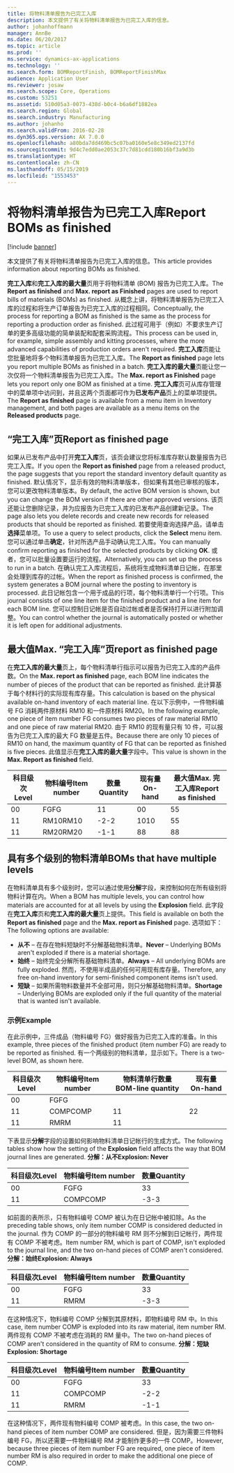 ```yaml
---
title: 将物料清单报告为已完工入库
description: 本文提供了有关将物料清单报告为已完工入库的信息。
author: johanhoffmann
manager: AnnBe
ms.date: 06/20/2017
ms.topic: article
ms.prod: ''
ms.service: dynamics-ax-applications
ms.technology: ''
ms.search.form: BOMReportFinish, BOMReportFinishMax
audience: Application User
ms.reviewer: josaw
ms.search.scope: Core, Operations
ms.custom: 53251
ms.assetid: 510d05a3-0073-438d-b0c4-b6a6df1882ea
ms.search.region: Global
ms.search.industry: Manufacturing
ms.author: johanho
ms.search.validFrom: 2016-02-28
ms.dyn365.ops.version: AX 7.0.0
ms.openlocfilehash: a80bda7dd469bc5c07ba0160e5e8c349ed2137fd
ms.sourcegitcommit: 9d4c7edd0ae2053c37c7d81cdd180b16bf3a9d3b
ms.translationtype: HT
ms.contentlocale: zh-CN
ms.lasthandoff: 05/15/2019
ms.locfileid: "1553453"
---
```

# <a name="report-boms-as-finished"></a><span data-ttu-id="fecbc-103">将物料清单报告为已完工入库</span><span class="sxs-lookup"><span data-stu-id="fecbc-103">Report BOMs as finished</span></span>

[!include [banner](../includes/banner.md)]

<span data-ttu-id="fecbc-104">本文提供了有关将物料清单报告为已完工入库的信息。</span><span class="sxs-lookup"><span data-stu-id="fecbc-104">This article provides information about reporting BOMs as finished.</span></span>

<span data-ttu-id="fecbc-105">**完工入库**和**完工入库的最大量**页用于将物料清单 (BOM) 报告为已完工入库。</span><span class="sxs-lookup"><span data-stu-id="fecbc-105">The **Report as finished** and **Max. report as Finished** pages are used to report bills of materials (BOMs) as finished.</span></span> <span data-ttu-id="fecbc-106">从概念上讲，将物料清单报告为已完工入库的过程和将生产订单报告为已完工入库的过程相同。</span><span class="sxs-lookup"><span data-stu-id="fecbc-106">Conceptually, the process for reporting a BOM as finished is the same as the process for reporting a production order as finished.</span></span> <span data-ttu-id="fecbc-107">此过程可用于（例如）不要求生产订单的更多高级功能的简单装配和配套采购流程。</span><span class="sxs-lookup"><span data-stu-id="fecbc-107">This process can be used in, for example, simple assembly and kitting processes, where the more advanced capabilities of production orders aren't required.</span></span> <span data-ttu-id="fecbc-108">**完工入库**页能让您批量地将多个物料清单报告为已完工入库。</span><span class="sxs-lookup"><span data-stu-id="fecbc-108">The **Report as finished** page lets you report multiple BOMs as finished in a batch.</span></span> <span data-ttu-id="fecbc-109">**完工入库的最大量**页能让您一次仅将一个物料清单报告为已完工入库。</span><span class="sxs-lookup"><span data-stu-id="fecbc-109">The **Max. report as Finished** page lets you report only one BOM as finished at a time.</span></span> <span data-ttu-id="fecbc-110">**完工入库**页可从库存管理中的菜单项中访问到，并且这两个页面都可作为**已发布产品**页上的菜单项提供。</span><span class="sxs-lookup"><span data-stu-id="fecbc-110">The **Report as finished** page is available from a menu item in Inventory management, and both pages are available as a menu items on the **Released products** page.</span></span>

## <a name="report-as-finished-page"></a><span data-ttu-id="fecbc-111">“完工入库”页</span><span class="sxs-lookup"><span data-stu-id="fecbc-111">Report as finished page</span></span>
<span data-ttu-id="fecbc-112">如果从已发布产品中打开**完工入库**页，该页会建议您将标准库存默认数量报告为已完工入库。</span><span class="sxs-lookup"><span data-stu-id="fecbc-112">If you open the **Report as finished** page from a released product, the page suggests that you report the standard inventory default quantity as finished.</span></span> <span data-ttu-id="fecbc-113">默认情况下，显示有效的物料清单版本，但如果有其他已审核的版本，您可以更改物料清单版本。</span><span class="sxs-lookup"><span data-stu-id="fecbc-113">By default, the active BOM version is shown, but you can change the BOM version if there are other approved versions.</span></span> <span data-ttu-id="fecbc-114">该页还能让您删除记录，并为应报告为已完工入库的已发布产品创建新记录。</span><span class="sxs-lookup"><span data-stu-id="fecbc-114">The page also lets you delete records and create new records for released products that should be reported as finished.</span></span> <span data-ttu-id="fecbc-115">若要使用查询选择产品，请单击**选择**菜单项。</span><span class="sxs-lookup"><span data-stu-id="fecbc-115">To use a query to select products, click the **Select** menu item.</span></span> <span data-ttu-id="fecbc-116">您可以通过单击**确定**，针对所选产品手动确认完工入库。</span><span class="sxs-lookup"><span data-stu-id="fecbc-116">You can manually confirm reporting as finished for the selected products by clicking **OK**.</span></span> <span data-ttu-id="fecbc-117">或者，您可以批量设置要运行的流程。</span><span class="sxs-lookup"><span data-stu-id="fecbc-117">Alternatively, you can set up the process to run in a batch.</span></span> <span data-ttu-id="fecbc-118">在确认完工入库流程后，系统将生成物料清单日记帐，在那里会处理到库存的过帐。</span><span class="sxs-lookup"><span data-stu-id="fecbc-118">When the report as finished process is confirmed, the system generates a BOM journal where the posting to inventory is processed.</span></span> <span data-ttu-id="fecbc-119">此日记帐包含一个用于成品的行项，每个物料清单行一个行项。</span><span class="sxs-lookup"><span data-stu-id="fecbc-119">This journal consists of one line item for the finished product and a line item for each BOM line.</span></span> <span data-ttu-id="fecbc-120">您可以控制日记帐是否自动过帐或者是否保持打开以进行附加调整。</span><span class="sxs-lookup"><span data-stu-id="fecbc-120">You can control whether the journal is automatically posted or whether it is left open for additional adjustments.</span></span>

## <a name="max-report-as-finished-page"></a><span data-ttu-id="fecbc-121">最大值</span><span class="sxs-lookup"><span data-stu-id="fecbc-121">Max.</span></span> <span data-ttu-id="fecbc-122">“完工入库”页</span><span class="sxs-lookup"><span data-stu-id="fecbc-122">report as finished page</span></span>
<span data-ttu-id="fecbc-123">在**完工入库的最大量**页上，每个物料清单行指示可以报告为已完工入库的产品件数。</span><span class="sxs-lookup"><span data-stu-id="fecbc-123">On the **Max. report as finished** page, each BOM line indicates the number of pieces of the product that can be reported as finished.</span></span> <span data-ttu-id="fecbc-124">此计算基于每个材料行的实际现有库存量。</span><span class="sxs-lookup"><span data-stu-id="fecbc-124">This calculation is based on the physical available on-hand inventory of each material line.</span></span> <span data-ttu-id="fecbc-125">在以下示例中，一件物料编号 FG 消耗两件原材料 RM10 和一件原材料 RM20。</span><span class="sxs-lookup"><span data-stu-id="fecbc-125">In the following example, one piece of item number FG consumes two pieces of raw material RM10 and one piece of raw material RM20.</span></span> <span data-ttu-id="fecbc-126">由于 RM10 的现有量只有 10 件，可以报告为已完工入库的最大 FG 数量是五件。</span><span class="sxs-lookup"><span data-stu-id="fecbc-126">Because there are only 10 pieces of RM10 on hand, the maximum quantity of FG that can be reported as finished is five pieces.</span></span> <span data-ttu-id="fecbc-127">此值显示在**完工入库的最大量**字段中。</span><span class="sxs-lookup"><span data-stu-id="fecbc-127">This value is shown in the **Max. Report as finished** field.</span></span>

| <span data-ttu-id="fecbc-128">科目级次</span><span class="sxs-lookup"><span data-stu-id="fecbc-128">Level</span></span> | <span data-ttu-id="fecbc-129">物料编号</span><span class="sxs-lookup"><span data-stu-id="fecbc-129">Item number</span></span> | <span data-ttu-id="fecbc-130">数量</span><span class="sxs-lookup"><span data-stu-id="fecbc-130">Quantity</span></span> | <span data-ttu-id="fecbc-131">现有量</span><span class="sxs-lookup"><span data-stu-id="fecbc-131">On-hand</span></span> | <span data-ttu-id="fecbc-132">最大值</span><span class="sxs-lookup"><span data-stu-id="fecbc-132">Max.</span></span> <span data-ttu-id="fecbc-133">完工入库</span><span class="sxs-lookup"><span data-stu-id="fecbc-133">Report as finished</span></span> |
|-------|-------------|----------|---------|-------------------------|
| <span data-ttu-id="fecbc-134">0</span><span class="sxs-lookup"><span data-stu-id="fecbc-134">0</span></span>     | <span data-ttu-id="fecbc-135">FG</span><span class="sxs-lookup"><span data-stu-id="fecbc-135">FG</span></span>          |  <span data-ttu-id="fecbc-136">1</span><span class="sxs-lookup"><span data-stu-id="fecbc-136">1</span></span>       | <span data-ttu-id="fecbc-137">0</span><span class="sxs-lookup"><span data-stu-id="fecbc-137">0</span></span>       | <span data-ttu-id="fecbc-138">5</span><span class="sxs-lookup"><span data-stu-id="fecbc-138">5</span></span>                       |
| <span data-ttu-id="fecbc-139">1</span><span class="sxs-lookup"><span data-stu-id="fecbc-139">1</span></span>     | <span data-ttu-id="fecbc-140">RM10</span><span class="sxs-lookup"><span data-stu-id="fecbc-140">RM10</span></span>        | <span data-ttu-id="fecbc-141">-2</span><span class="sxs-lookup"><span data-stu-id="fecbc-141">-2</span></span>       | <span data-ttu-id="fecbc-142">10</span><span class="sxs-lookup"><span data-stu-id="fecbc-142">10</span></span>      | <span data-ttu-id="fecbc-143">5</span><span class="sxs-lookup"><span data-stu-id="fecbc-143">5</span></span>                       |
| <span data-ttu-id="fecbc-144">1</span><span class="sxs-lookup"><span data-stu-id="fecbc-144">1</span></span>     | <span data-ttu-id="fecbc-145">RM20</span><span class="sxs-lookup"><span data-stu-id="fecbc-145">RM20</span></span>        | <span data-ttu-id="fecbc-146">-1</span><span class="sxs-lookup"><span data-stu-id="fecbc-146">-1</span></span>       |  <span data-ttu-id="fecbc-147">8</span><span class="sxs-lookup"><span data-stu-id="fecbc-147">8</span></span>      | <span data-ttu-id="fecbc-148">8</span><span class="sxs-lookup"><span data-stu-id="fecbc-148">8</span></span>                       |

## <a name="boms-that-have-multiple-levels"></a><span data-ttu-id="fecbc-149">具有多个级别的物料清单</span><span class="sxs-lookup"><span data-stu-id="fecbc-149">BOMs that have multiple levels</span></span>
<span data-ttu-id="fecbc-150">在物料清单具有多个级别时，您可以通过使用**分解**字段，来控制如何在所有级别将物料计算在内。</span><span class="sxs-lookup"><span data-stu-id="fecbc-150">When a BOM has multiple levels, you can control how materials are accounted for at all levels by using the **Explosion** field.</span></span> <span data-ttu-id="fecbc-151">此字段在**完工入库**页和**完工入库的最大量**页上提供。</span><span class="sxs-lookup"><span data-stu-id="fecbc-151">This field is available on both the **Report as finished** page and the **Max. report as Finished** page.</span></span> <span data-ttu-id="fecbc-152">选项如下：</span><span class="sxs-lookup"><span data-stu-id="fecbc-152">The following options are available:</span></span>

-   <span data-ttu-id="fecbc-153">**从不** – 在存在物料短缺时不分解基础物料清单。</span><span class="sxs-lookup"><span data-stu-id="fecbc-153">**Never** – Underlying BOMs aren't exploded if there is a material shortage.</span></span>
-   <span data-ttu-id="fecbc-154">**始终** – 始终完全分解所有基础物料清单。</span><span class="sxs-lookup"><span data-stu-id="fecbc-154">**Always** – All underlying BOMs are fully exploded.</span></span> <span data-ttu-id="fecbc-155">然而，不使用半成品的任何可用现有库存量。</span><span class="sxs-lookup"><span data-stu-id="fecbc-155">Therefore, any free on-hand inventory for semi-finished component items isn't used.</span></span>
-   <span data-ttu-id="fecbc-156">**短缺** – 如果所需物料数量并不全部可用，则只分解基础物料清单。</span><span class="sxs-lookup"><span data-stu-id="fecbc-156">**Shortage** – Underlying BOMs are exploded only if the full quantity of the material that is wanted isn't available.</span></span>

### <a name="example"></a><span data-ttu-id="fecbc-157">示例</span><span class="sxs-lookup"><span data-stu-id="fecbc-157">Example</span></span>

<span data-ttu-id="fecbc-158">在此示例中，三件成品（物料编号 FG）做好报告为已完工入库的准备。</span><span class="sxs-lookup"><span data-stu-id="fecbc-158">In this example, three pieces of the finished product (item number FG) are ready to be reported as finished.</span></span> <span data-ttu-id="fecbc-159">有一个两级别的物料清单，显示如下。</span><span class="sxs-lookup"><span data-stu-id="fecbc-159">There is a two-level BOM, as shown here.</span></span>

| <span data-ttu-id="fecbc-160">科目级次</span><span class="sxs-lookup"><span data-stu-id="fecbc-160">Level</span></span> | <span data-ttu-id="fecbc-161">物料编号</span><span class="sxs-lookup"><span data-stu-id="fecbc-161">Item number</span></span> | <span data-ttu-id="fecbc-162">物料清单行数量</span><span class="sxs-lookup"><span data-stu-id="fecbc-162">BOM-line quantity</span></span> | <span data-ttu-id="fecbc-163">现有量</span><span class="sxs-lookup"><span data-stu-id="fecbc-163">On-hand</span></span> |
|-------|-------------|-------------------|---------|
| <span data-ttu-id="fecbc-164">0</span><span class="sxs-lookup"><span data-stu-id="fecbc-164">0</span></span>     | <span data-ttu-id="fecbc-165">FG</span><span class="sxs-lookup"><span data-stu-id="fecbc-165">FG</span></span>          |                   |         |
| <span data-ttu-id="fecbc-166">1</span><span class="sxs-lookup"><span data-stu-id="fecbc-166">1</span></span>     | <span data-ttu-id="fecbc-167">COMP</span><span class="sxs-lookup"><span data-stu-id="fecbc-167">COMP</span></span>        | <span data-ttu-id="fecbc-168">1</span><span class="sxs-lookup"><span data-stu-id="fecbc-168">1</span></span>                 | <span data-ttu-id="fecbc-169">2</span><span class="sxs-lookup"><span data-stu-id="fecbc-169">2</span></span>       |
| <span data-ttu-id="fecbc-170">1</span><span class="sxs-lookup"><span data-stu-id="fecbc-170">1</span></span>     | <span data-ttu-id="fecbc-171">RM</span><span class="sxs-lookup"><span data-stu-id="fecbc-171">RM</span></span>          | <span data-ttu-id="fecbc-172">1</span><span class="sxs-lookup"><span data-stu-id="fecbc-172">1</span></span>                 |         |

<span data-ttu-id="fecbc-173">下表显示**分解**字段的设置如何影响物料清单日记帐行的生成方式。</span><span class="sxs-lookup"><span data-stu-id="fecbc-173">The following tables show how the setting of the **Explosion** field affects the way that BOM journal lines are generated.</span></span> <span data-ttu-id="fecbc-174">**分解：从不**</span><span class="sxs-lookup"><span data-stu-id="fecbc-174">**Explosion: Never**</span></span>

| <span data-ttu-id="fecbc-175">科目级次</span><span class="sxs-lookup"><span data-stu-id="fecbc-175">Level</span></span> | <span data-ttu-id="fecbc-176">物料编号</span><span class="sxs-lookup"><span data-stu-id="fecbc-176">Item number</span></span> | <span data-ttu-id="fecbc-177">数量</span><span class="sxs-lookup"><span data-stu-id="fecbc-177">Quantity</span></span> |
|-------|-------------|----------|
| <span data-ttu-id="fecbc-178">0</span><span class="sxs-lookup"><span data-stu-id="fecbc-178">0</span></span>     | <span data-ttu-id="fecbc-179">FG</span><span class="sxs-lookup"><span data-stu-id="fecbc-179">FG</span></span>          | <span data-ttu-id="fecbc-180">3</span><span class="sxs-lookup"><span data-stu-id="fecbc-180">3</span></span>        |
| <span data-ttu-id="fecbc-181">1</span><span class="sxs-lookup"><span data-stu-id="fecbc-181">1</span></span>     | <span data-ttu-id="fecbc-182">COMP</span><span class="sxs-lookup"><span data-stu-id="fecbc-182">COMP</span></span>        | <span data-ttu-id="fecbc-183">-3</span><span class="sxs-lookup"><span data-stu-id="fecbc-183">-3</span></span>       |

<span data-ttu-id="fecbc-184">如前面的表所示，只有物料编号 COMP 被认为在日记帐中被扣除。</span><span class="sxs-lookup"><span data-stu-id="fecbc-184">As the preceding table shows, only item number COMP is considered deducted in the journal.</span></span> <span data-ttu-id="fecbc-185">作为 COMP 的一部分的物料编号 RM 则不分解到日记帐行，两件现有 COMP 不被考虑。</span><span class="sxs-lookup"><span data-stu-id="fecbc-185">Item number RM, which is part of COMP, isn't exploded to the journal line, and the two on-hand pieces of COMP aren't considered.</span></span> <span data-ttu-id="fecbc-186">**分解：始终**</span><span class="sxs-lookup"><span data-stu-id="fecbc-186">**Explosion: Always**</span></span>

| <span data-ttu-id="fecbc-187">科目级次</span><span class="sxs-lookup"><span data-stu-id="fecbc-187">Level</span></span> | <span data-ttu-id="fecbc-188">物料编号</span><span class="sxs-lookup"><span data-stu-id="fecbc-188">Item number</span></span> | <span data-ttu-id="fecbc-189">数量</span><span class="sxs-lookup"><span data-stu-id="fecbc-189">Quantity</span></span> |
|-------|-------------|----------|
| <span data-ttu-id="fecbc-190">0</span><span class="sxs-lookup"><span data-stu-id="fecbc-190">0</span></span>     | <span data-ttu-id="fecbc-191">FG</span><span class="sxs-lookup"><span data-stu-id="fecbc-191">FG</span></span>          | <span data-ttu-id="fecbc-192">3</span><span class="sxs-lookup"><span data-stu-id="fecbc-192">3</span></span>        |
| <span data-ttu-id="fecbc-193">1</span><span class="sxs-lookup"><span data-stu-id="fecbc-193">1</span></span>     | <span data-ttu-id="fecbc-194">RM</span><span class="sxs-lookup"><span data-stu-id="fecbc-194">RM</span></span>          | <span data-ttu-id="fecbc-195">-3</span><span class="sxs-lookup"><span data-stu-id="fecbc-195">-3</span></span>       |

<span data-ttu-id="fecbc-196">在这种情况下，物料编号 COMP 分解到其原材料，即物料编号 RM 中。</span><span class="sxs-lookup"><span data-stu-id="fecbc-196">In this case, item number COMP is exploded into its raw material, item number RM.</span></span> <span data-ttu-id="fecbc-197">两件现有 COMP 不被考虑在消耗的 RM 量中。</span><span class="sxs-lookup"><span data-stu-id="fecbc-197">The two on-hand pieces of COMP aren't considered in the quantity of RM to consume.</span></span> <span data-ttu-id="fecbc-198">**分解：短缺**</span><span class="sxs-lookup"><span data-stu-id="fecbc-198">**Explosion: Shortage**</span></span>

| <span data-ttu-id="fecbc-199">科目级次</span><span class="sxs-lookup"><span data-stu-id="fecbc-199">Level</span></span> | <span data-ttu-id="fecbc-200">物料编号</span><span class="sxs-lookup"><span data-stu-id="fecbc-200">Item number</span></span> | <span data-ttu-id="fecbc-201">数量</span><span class="sxs-lookup"><span data-stu-id="fecbc-201">Quantity</span></span> |
|-------|-------------|----------|
| <span data-ttu-id="fecbc-202">0</span><span class="sxs-lookup"><span data-stu-id="fecbc-202">0</span></span>     | <span data-ttu-id="fecbc-203">FG</span><span class="sxs-lookup"><span data-stu-id="fecbc-203">FG</span></span>          | <span data-ttu-id="fecbc-204">3</span><span class="sxs-lookup"><span data-stu-id="fecbc-204">3</span></span>        |
| <span data-ttu-id="fecbc-205">1</span><span class="sxs-lookup"><span data-stu-id="fecbc-205">1</span></span>     | <span data-ttu-id="fecbc-206">COMP</span><span class="sxs-lookup"><span data-stu-id="fecbc-206">COMP</span></span>        | <span data-ttu-id="fecbc-207">-2</span><span class="sxs-lookup"><span data-stu-id="fecbc-207">-2</span></span>       |
| <span data-ttu-id="fecbc-208">1</span><span class="sxs-lookup"><span data-stu-id="fecbc-208">1</span></span>     | <span data-ttu-id="fecbc-209">RM</span><span class="sxs-lookup"><span data-stu-id="fecbc-209">RM</span></span>          | <span data-ttu-id="fecbc-210">-1</span><span class="sxs-lookup"><span data-stu-id="fecbc-210">-1</span></span>       |

<span data-ttu-id="fecbc-211">在这种情况下，两件现有物料编号 COMP 被考虑。</span><span class="sxs-lookup"><span data-stu-id="fecbc-211">In this case, the two on-hand pieces of item number COMP are considered.</span></span> <span data-ttu-id="fecbc-212">但是，因为需要三件物料编号 FG，所以还需要一件物料编号 RM 才能制作更多的一件 COMP。</span><span class="sxs-lookup"><span data-stu-id="fecbc-212">However, because three pieces of item number FG are required, one piece of item number RM is also required in order to make the additional one piece of COMP.</span></span>



